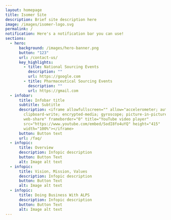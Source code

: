 ```yaml
---
layout: homepage
title: Isomer Site
description: Brief site description here
image: /images/isomer-logo.svg
permalink: /
notification: Here's a notification bar you can use!
sections:
  - hero:
      background: /images/hero-banner.png
      button: "123"
      url: /contact-us/
      key_highlights:
        - title: National Sourcing Events
          description: ""
          url: https://google.com
        - title: Pharmaceutical Sourcing Events
          description: ""
          url: https://gmail.com
  - infobar:
      title: Infobar title
      subtitle: Subtitle
      description: <iframe allowfullscreen="" allow="accelerometer; autoplay;
        clipboard-write; encrypted-media; gyroscope; picture-in-picture;
        web-share" frameborder="0" title="YouTube video player"
        src="https://www.youtube.com/embed/SodI8fo4uYQ" height="415"
        width="100%"></iframe>
      button: Button text
      url: /faq/
  - infopic:
      title: Overview
      description: Infopic description
      button: Button Text
      alt: Image alt text
  - infopic:
      title: Vision, Mission, Values
      description: Infopic description
      button: Button Text
      alt: Image alt text
  - infopic:
      title: Doing Business With ALPS
      description: Infopic description
      button: Button Text
      alt: Image alt text
---
```


